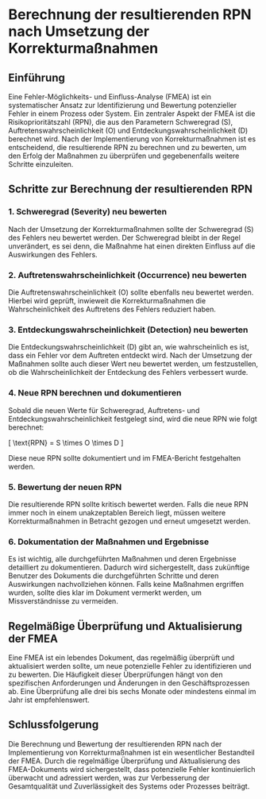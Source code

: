 # Berechnung der resultierenden RPN nach Umsetzung der Korrekturmaßnahmen

## Einführung

Eine Fehler-Möglichkeits- und Einfluss-Analyse (FMEA) ist ein systematischer Ansatz zur Identifizierung und Bewertung potenzieller Fehler in einem Prozess oder System. Ein zentraler Aspekt der FMEA ist die Risikoprioritätszahl (RPN), die aus den Parametern Schweregrad (S), Auftretenswahrscheinlichkeit (O) und Entdeckungswahrscheinlichkeit (D) berechnet wird. Nach der Implementierung von Korrekturmaßnahmen ist es entscheidend, die resultierende RPN zu berechnen und zu bewerten, um den Erfolg der Maßnahmen zu überprüfen und gegebenenfalls weitere Schritte einzuleiten.

## Schritte zur Berechnung der resultierenden RPN

### 1. Schweregrad (Severity) neu bewerten

Nach der Umsetzung der Korrekturmaßnahmen sollte der Schweregrad (S) des Fehlers neu bewertet werden. Der Schweregrad bleibt in der Regel unverändert, es sei denn, die Maßnahme hat einen direkten Einfluss auf die Auswirkungen des Fehlers.

### 2. Auftretenswahrscheinlichkeit (Occurrence) neu bewerten

Die Auftretenswahrscheinlichkeit (O) sollte ebenfalls neu bewertet werden. Hierbei wird geprüft, inwieweit die Korrekturmaßnahmen die Wahrscheinlichkeit des Auftretens des Fehlers reduziert haben.

### 3. Entdeckungswahrscheinlichkeit (Detection) neu bewerten

Die Entdeckungswahrscheinlichkeit (D) gibt an, wie wahrscheinlich es ist, dass ein Fehler vor dem Auftreten entdeckt wird. Nach der Umsetzung der Maßnahmen sollte auch dieser Wert neu bewertet werden, um festzustellen, ob die Wahrscheinlichkeit der Entdeckung des Fehlers verbessert wurde.

### 4. Neue RPN berechnen und dokumentieren

Sobald die neuen Werte für Schweregrad, Auftretens- und Entdeckungswahrscheinlichkeit festgelegt sind, wird die neue RPN wie folgt berechnet:

\[ \text{RPN} = S \times O \times D \]

Diese neue RPN sollte dokumentiert und im FMEA-Bericht festgehalten werden.

### 5. Bewertung der neuen RPN

Die resultierende RPN sollte kritisch bewertet werden. Falls die neue RPN immer noch in einem unakzeptablen Bereich liegt, müssen weitere Korrekturmaßnahmen in Betracht gezogen und erneut umgesetzt werden.

### 6. Dokumentation der Maßnahmen und Ergebnisse

Es ist wichtig, alle durchgeführten Maßnahmen und deren Ergebnisse detailliert zu dokumentieren. Dadurch wird sichergestellt, dass zukünftige Benutzer des Dokuments die durchgeführten Schritte und deren Auswirkungen nachvollziehen können. Falls keine Maßnahmen ergriffen wurden, sollte dies klar im Dokument vermerkt werden, um Missverständnisse zu vermeiden.

## Regelmäßige Überprüfung und Aktualisierung der FMEA

Eine FMEA ist ein lebendes Dokument, das regelmäßig überprüft und aktualisiert werden sollte, um neue potenzielle Fehler zu identifizieren und zu bewerten. Die Häufigkeit dieser Überprüfungen hängt von den spezifischen Anforderungen und Änderungen in den Geschäftsprozessen ab. Eine Überprüfung alle drei bis sechs Monate oder mindestens einmal im Jahr ist empfehlenswert.

## Schlussfolgerung

Die Berechnung und Bewertung der resultierenden RPN nach der Implementierung von Korrekturmaßnahmen ist ein wesentlicher Bestandteil der FMEA. Durch die regelmäßige Überprüfung und Aktualisierung des FMEA-Dokuments wird sichergestellt, dass potenzielle Fehler kontinuierlich überwacht und adressiert werden, was zur Verbesserung der Gesamtqualität und Zuverlässigkeit des Systems oder Prozesses beiträgt.
